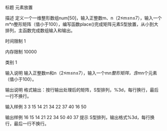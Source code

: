 标题
元素放置

描述
定义一个一维整形数组num[50]，输入正整数m、n（2≤m≤n≤7），输入一个m*n整形矩阵（值小于100），编写函数place()完成矩阵元素S型放置，从小到大排列，主函数完成数组输入和输出。

时间限制
1	

内存限制
10000	

类别
1

输入说明
输入正整数m和n（2≤m≤n≤7），输入一个m*n整形矩阵，含m*n个元素（值小于100）。

输出说明
格式输出：按行输出处理后的矩阵，S型排列，%3d，每行换行，最后一行不换行。

输入样例
3 3
15 14 21
34 22 37
40 16 50

输出样例
 16 15 14
 21 22 34
 50 40 37
提示
S型排列，输出格式%3d，每行换行，最后一行不换行。
